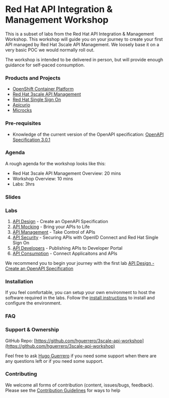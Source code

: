 # Red Hat API Integration &amp; Management Workshop

This is a subset of labs from the Red Hat API Integration &amp; Management Workshop. This workshop will guide you on your journey to create your first API managed by Red Hat 3scale API Management. We loosely base it on a very basic POC we would normally roll out.

The workshop is intended to be delivered in person, but will provide enough guidance for self-paced consumption.

### Products and Projects

* [OpenShift Container Platform](https://www.redhat.com/en/technologies/cloud-computing/openshift)
* [Red Hat 3scale API Management](https://www.redhat.com/en/technologies/jboss-middleware/3scale)
* [Red Hat Single Sign On](https://access.redhat.com/products/red-hat-single-sign-on)
* [Apicurio](https://www.apicur.io/)
* [Microcks](http://microcks.github.io/)

### Pre-requisites

* Knowledge of the current version of the OpenAPI specification: [OpenAPI Specification 3.0.1](https://github.com/OAI/OpenAPI-Specification/blob/master/versions/3.0.1.md)


### Agenda

A rough agenda for the workshop looks like this:

* Red Hat 3scale API Management Overview: 20 mins
* Workshop Overview: 10 mins
* Labs: 3hrs


### Slides



### Labs

1. [API Design](docs/labs/lab01/lab01.md) - Create an OpenAPI Specification
1. [API Mocking](docs/labs/lab02/lab02.md) - Bring your APIs to Life
1. [API Management](docs/labs/lab03/lab03.md) - Take Control of APIs
1. [API Security](docs/labs/lab04/lab04.md) - Securing APIs with OpenID Connect and Red Hat Single Sign On
1. [API Developers](docs/labs/lab05/lab05.md) - Publishing APIs to Developer Portal
1. [API Consumption](docs/labs/lab06/lab06.md) - Connect Applicaitons and APIs

We recommend you to begin your journey with the first lab [API Design - Create an OpenAPI Specification](docs/labs/lab01.md)

### Installation

If you feel comfortable, you can setup your own environment to host the software required in the labs. Follow the [install instructions](docs/install.md) to install and configure the environment.

### FAQ



### Support & Ownership

GitHub Repo: [https://github.com/hguerrero/3scale-api-workshop](https://github.com/hguerrero/3scale-api-workshop)

Feel free to ask [Hugo Guerrero](mailto:hguerrero@redhat.com) if you need some support when there are any questions left or if you need some support.

### Contributing

We welcome all forms of contribution (content, issues/bugs, feedback). Please see the [Contribution Guidelines](docs/contributing.md) for ways to help
